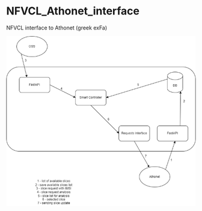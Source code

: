 # NFVCL_Athonet_interface
NFVCL interface to Athonet (greek exFa)

![NFVCL-Athonet-interface.png](docs/NFVCL-Athonet-interface.png)
